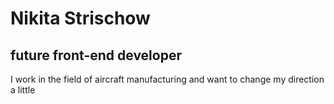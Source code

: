 # Nikita Strischow

## future front-end developer

I work in the field of aircraft manufacturing and want to change my direction a little
